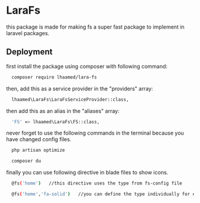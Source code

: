 # LaraFs
this package is made for making fs a super fast package to implement in laravel packages.


## Deployment

first install the package using composer with following command:


```bash
  composer require lhaamed/lara-fs
```

then, add this as a service provider in the "providers" array:

```bash
  lhaamed\LaraFs\LaraFsServiceProvider::class,
```

then add this as an alias in the "aliases" array:

```bash
  'FS' => lhaamed\LaraFs\FS::class,
```

never forget to use the following commands in the terminal because you have changed config files.

```bash
  php artisan optimize
```
```bash
  composer du
```

finally you can use following directive in blade files to show icons.

```bash
  @fs('home')   //this directive uses the type from fs-config file

  @fs('home','fa-solid')   //you can define the type individually for each call
```
